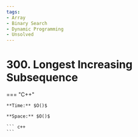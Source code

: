```yaml
---
tags:
- Array
- Binary Search
- Dynamic Programming
- Unsolved
---
```



# 300. Longest Increasing Subsequence

=== "C++"

    **Time:** $O()$

    **Space:** $O()$

    ``` c++
    ```